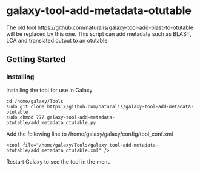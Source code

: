 # galaxy-tool-add-metadata-otutable
The old tool https://github.com/naturalis/galaxy-tool-add-blast-to-otutable will be replaced by this one. This script can add metadata such as BLAST, LCA and translated output to an otutable.

## Getting Started
### Installing
Installing the tool for use in Galaxy
```
cd /home/galaxy/Tools
sudo git clone https://github.com/naturalis/galaxy-tool-add-metadata-otutable
sudo chmod 777 galaxy-tool-add-metadata-otutable/add_metadata_otutable.py
```
Add the following line to /home/galaxy/galaxy/config/tool_conf.xml
```
<tool file="/home/galaxy/Tools/galaxy-tool-add-metadata-otutable/add_metadata_otutable.xml" />
```
Restart Galaxy to see the tool in the menu
